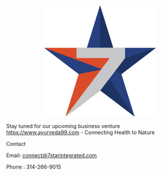 <p align="center">
    <img src="7StarPropertyLogo.png" height="300" width="300"/>
</p> 

Stay tuned for our upcoming business venture  https://www.ayurveda99.com - Connecting Health to Nature



Contact

Email: connect@7starintegrated.com

Phone : 314-266-9015
